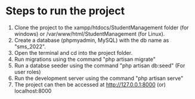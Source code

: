<h1>Steps to run the project</h1>

1. Clone the project to the xampp/htdocs/StudentManagement folder (for windows) or /var/www/html/StudentManagement (for Linux).
2. Create a database (phpmyadmin, MySQL) with the db name as "sms_2022".
2. Open the terminal and cd into the project folder.
3. Run migrations using the command "php artisan migrate"
4. Run a databse seeder using the command "php artisan db:seed" (For user roles)
5. Run the development server using the command "php artisan serve"
6. The project can then be accessed at http://127.0.0.1:8000 (or) localhost:8000
